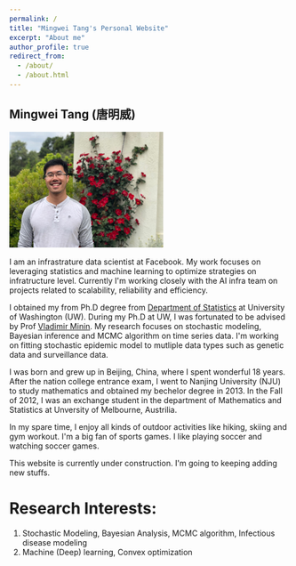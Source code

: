 ```yaml
---
permalink: /
title: "Mingwei Tang's Personal Website"
excerpt: "About me"
author_profile: true
redirect_from: 
  - /about/
  - /about.html
---
```

Mingwei Tang (唐明威)
------
<img src="/images/self2.jpeg" width="55%">

I am an infrastrature data scientist at Facebook. My work focuses on leveraging statistics and machine learning to optimize strategies on infratructure level. Currently I'm working closely with the AI infra team on projects related to scalability, reliability and efficiency. 

I obtained my from Ph.D degree from [Department of Statistics](https://www.stat.washington.edu/) at University of Washington (UW). During my Ph.D at UW, I was fortunated to be advised by Prof [Vladimir Minin](https://vnminin.github.io/). My research focuses on stochastic modeling, Bayesian inference and MCMC algorithm on time series data. I'm working on fitting stochastic epidemic model to mutliple data types such as genetic data and surveillance data. 

I was born and grew up in Beijing, China, where I spent wonderful 18 years. After the nation college entrance exam, I went to Nanjing University (NJU) to study mathematics and obtained my bechelor degree in 2013. In the Fall of 2012, I was an exchange student in the department of Mathematics and Statistics at Unversity of Melbourne, Austrilia. 

In my spare time, I enjoy all kinds of outdoor activities like hiking, skiing and gym workout. I'm a big fan of sports games. I like playing soccer and watching soccer games.

This website is currently under construction. I'm going to keeping adding new stuffs. 

Research Interests:
======
1. Stochastic Modeling, Bayesian Analysis, MCMC algorithm, Infectious disease modeling
1. Machine (Deep) learning, Convex optimization
